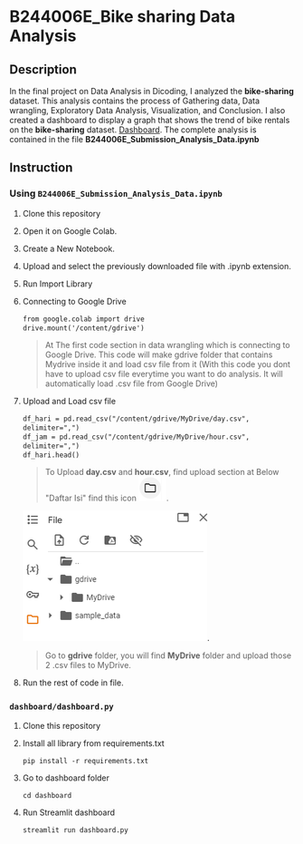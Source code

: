 # B244006E_Bike sharing Data Analysis

## Description
In the final project on Data Analysis in Dicoding, I analyzed the **bike-sharing** dataset. This analysis contains the process of Gathering data, Data wrangling, Exploratory Data Analysis, Visualization, and Conclusion. 
I also created a dashboard to display a graph that shows the trend of bike rentals on the **bike-sharing** dataset. [Dashboard](https://dashboardpy-b244006ebian.streamlit.app/). The complete analysis is contained in the file **B244006E_Submission_Analysis_Data.ipynb**

## Instruction

### Using `B244006E_Submission_Analysis_Data.ipynb`
1. Clone this repository
2. Open it on Google Colab.
3. Create a New Notebook.
4. Upload and select the previously downloaded file with .ipynb extension.
5. Run Import Library 
6. Connecting to Google Drive
   
    ```
    from google.colab import drive
    drive.mount('/content/gdrive')
    ```
    > At The first code section in data wrangling which is connecting to Google Drive. This code will make gdrive folder that contains Mydrive inside it and load csv file from it (With this code you dont have to upload csv file everytime you want to do analysis. It will automatically load .csv file from Google Drive)
   
7. Upload and Load csv file
   ```
   df_hari = pd.read_csv("/content/gdrive/MyDrive/day.csv", delimiter=",")
   df_jam = pd.read_csv("/content/gdrive/MyDrive/hour.csv", delimiter=",")
   df_hari.head()
   ```
   > To Upload **day.csv** and **hour.csv**, find upload section at Below "Daftar Isi" find this icon ![alt text](https://github.com/galahad20/B244006E_analisis_data/blob/main/picture/file_logo.png?raw=true).

  
   >
   ![alt text](https://github.com/galahad20/B244006E_analisis_data/blob/main/picture/drive_pict.png?raw=true).

   > Go to **gdrive** folder, you will find **MyDrive** folder and upload those 2 .csv files to MyDrive.

10. Run the rest of code in file.

### `dashboard/dashboard.py`
1. Clone this repository

2. Install all library from requirements.txt

   ```
   pip install -r requirements.txt
   ```

3. Go to dashboard folder

   ```
   cd dashboard
   ```

4. Run Streamlit dashboard

   ```
   streamlit run dashboard.py
   ```
